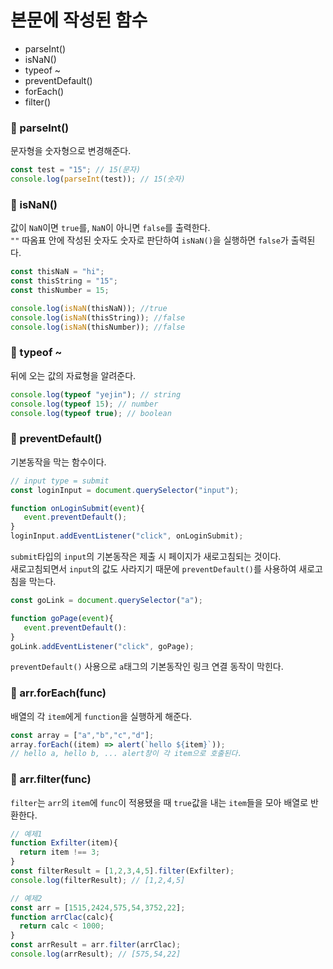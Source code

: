 # 본문에 작성된 함수
- parseInt()
- isNaN()
- typeof ~
- preventDefault()
- forEach()
- filter()

### 📌 parseInt()
문자형을 숫자형으로 변경해준다.
```jsx
const test = "15"; // 15(문자)
console.log(parseInt(test)); // 15(숫자)
```
   
### 📌 isNaN()
값이 `NaN`이면 `true`를, `NaN`이 아니면 `false`를 출력한다.   
`""` 따옴표 안에 작성된 숫자도 숫자로 판단하여 `isNaN()`을 실행하면 `false`가 출력된다.
```jsx
const thisNaN = "hi";
const thisString = "15";
const thisNumber = 15;

console.log(isNaN(thisNaN)); //true
console.log(isNaN(thisString)); //false
console.log(isNaN(thisNumber)); //false
```
   
### 📌 typeof ~
뒤에 오는 값의 자료형을 알려준다.
```jsx
console.log(typeof "yejin"); // string
console.log(typeof 15); // number
console.log(typeof true); // boolean
```

### 📌 preventDefault()
기본동작을 막는 함수이다.
```jsx
// input type = submit
const loginInput = document.querySelector("input");

function onLoginSubmit(event){
   event.preventDefault();
}
loginInput.addEventListener("click", onLoginSubmit);
```
`submit`타입의 `input`의 기본동작은 제출 시 페이지가 새로고침되는 것이다.   
새로고침되면서 `input`의 값도 사라지기 때문에 `preventDefault()`를 사용하여 새로고침을 막는다.   

```jsx
const goLink = document.querySelector("a");

function goPage(event){
   event.preventDefault():
}
goLink.addEventListener("click", goPage);
```
`preventDefault()` 사용으로 `a`태그의 기본동작인 링크 연결 동작이 막힌다.   

### 📌 arr.forEach(func)
배열의 각 `item`에게 `function`을 실행하게 해준다.   
```jsx
const array = ["a","b","c","d"];
array.forEach((item) => alert(`hello ${item}`)); 
// hello a, hello b, ... alert창이 각 item으로 호출된다.
```
   
### 📌 arr.filter(func)   
`filter`는 `arr`의 `item`에 `func`이 적용됐을 때 `true`값을 내는 `item`들을 모아 배열로 반환한다.   
```jsx
// 예제1
function Exfilter(item){
  return item !== 3;
}
const filterResult = [1,2,3,4,5].filter(Exfilter);
console.log(filterResult); // [1,2,4,5]

// 예제2
const arr = [1515,2424,575,54,3752,22];
function arrClac(calc){
  return calc < 1000;
}
const arrResult = arr.filter(arrClac);
console.log(arrResult); // [575,54,22]
```
